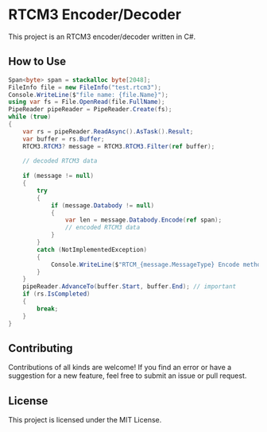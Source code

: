 # RTCM3 Encoder/Decoder

This project is an RTCM3 encoder/decoder written in C#.

## How to Use

```C#
Span<byte> span = stackalloc byte[2048];
FileInfo file = new FileInfo("test.rtcm3");
Console.WriteLine($"file name: {file.Name}");
using var fs = File.OpenRead(file.FullName);
PipeReader pipeReader = PipeReader.Create(fs);
while (true)
{
    var rs = pipeReader.ReadAsync().AsTask().Result;
    var buffer = rs.Buffer;
    RTCM3.RTCM3? message = RTCM3.RTCM3.Filter(ref buffer);
    
    // decoded RTCM3 data
    
    if (message != null)
    {
        try
        {
            if (message.Databody != null)
            {
                var len = message.Databody.Encode(ref span);
                // encoded RTCM3 data
            }
        }
        catch (NotImplementedException)
        {
            Console.WriteLine($"RTCM_{message.MessageType} Encode method is not implemented.");
        }
    }
    pipeReader.AdvanceTo(buffer.Start, buffer.End); // important
    if (rs.IsCompleted)
    {
        break;
    }
}
```

## Contributing

Contributions of all kinds are welcome! If you find an error or have a suggestion for a new feature, feel free to submit an issue or pull request.

## License

This project is licensed under the MIT License.
